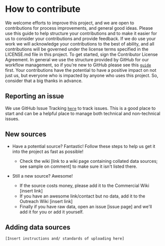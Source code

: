 # How to contribute

We welcome efforts to improve this project, and we are open to contributions for process improvements, and general good ideas. Please use this guide to help structure your contributions and to make it easier for us to consider your contributions and provide feedback. If we do use your work we will acknowledge your contributions to the best of ability, and all contributions will be governed under the license terms specified in the LICENSE.md file in this project. To get started, sign the Contributor License Agreement.
In general we use the structure provided by GitHub for our workflow management, so if you're new to GitHub please see this [`guide`](https://guides.github.com/activities/contributing-to-open-source/#contributing) first. 
Your contributions have the potential to have a positive impact on not just us, but everyone who is impacted by anyone who uses this project. So, consider that a big thanks in advance.


## Reporting an issue

We use GitHub Issue Tracking [`here`](https://github.com/Saphron-Asia/nanai-opendata-ocr/issues) to track issues. This is a good place to start and can be a helpful place to manage both technical and non-technical issues.


## New sources

* Have a potential source? Fantastic! Follow these steps to help us get it into the project as fast as possible!    
  - Check the wiki [link to a wiki page containing collated data sources; see sample on comment] to make sure it isn't listed there.

* Still a new source? Awesome!  
  - If the source costs money, please add it to the Commercial Wiki [insert link]
  - If you have an awesome link/contact but no data, add it to the Outreach Wiki [insert link]
  - Finally if you have raw data, open an issue [issue page] and we'll add it for you or add it yourself.


## Adding data sources
``[Insert instructions and/ standards of uploading here]``
